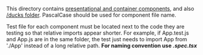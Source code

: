 This directory contains [presentational and container components](https://medium.com/@dan_abramov/smart-and-dumb-components-7ca2f9a7c7d0), and also [/ducks folder](https://www.freecodecamp.org/news/scaling-your-redux-app-with-ducks-6115955638be/). PascalCase should be used for component file name. 

Test file for each component must be located next to the code they are testing so that relative imports appear shorter. For example, if App.test.js and App.js are in the same folder, the test just needs to import App from './App' instead of a long relative path. **For naming convention use  *.spec.tsx***


